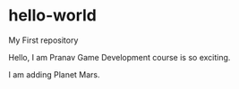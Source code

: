 # hello-world
My First repository

Hello, I am Pranav
Game Development course is so exciting.

I am adding Planet Mars.

